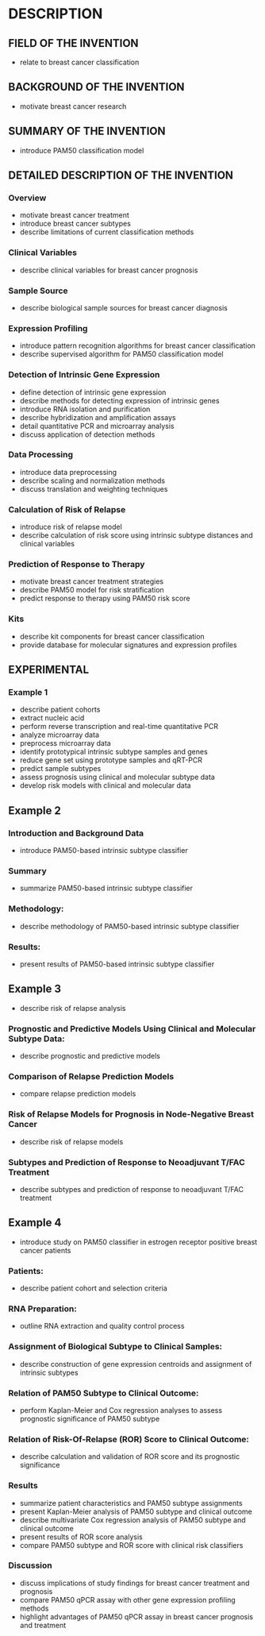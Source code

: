 # DESCRIPTION

## FIELD OF THE INVENTION

- relate to breast cancer classification

## BACKGROUND OF THE INVENTION

- motivate breast cancer research

## SUMMARY OF THE INVENTION

- introduce PAM50 classification model

## DETAILED DESCRIPTION OF THE INVENTION

### Overview

- motivate breast cancer treatment
- introduce breast cancer subtypes
- describe limitations of current classification methods

### Clinical Variables

- describe clinical variables for breast cancer prognosis

### Sample Source

- describe biological sample sources for breast cancer diagnosis

### Expression Profiling

- introduce pattern recognition algorithms for breast cancer classification
- describe supervised algorithm for PAM50 classification model

### Detection of Intrinsic Gene Expression

- define detection of intrinsic gene expression
- describe methods for detecting expression of intrinsic genes
- introduce RNA isolation and purification
- describe hybridization and amplification assays
- detail quantitative PCR and microarray analysis
- discuss application of detection methods

### Data Processing

- introduce data preprocessing
- describe scaling and normalization methods
- discuss translation and weighting techniques

### Calculation of Risk of Relapse

- introduce risk of relapse model
- describe calculation of risk score using intrinsic subtype distances and clinical variables

### Prediction of Response to Therapy

- motivate breast cancer treatment strategies
- describe PAM50 model for risk stratification
- predict response to therapy using PAM50 risk score

### Kits

- describe kit components for breast cancer classification
- provide database for molecular signatures and expression profiles

## EXPERIMENTAL

### Example 1

- describe patient cohorts
- extract nucleic acid
- perform reverse transcription and real-time quantitative PCR
- analyze microarray data
- preprocess microarray data
- identify prototypical intrinsic subtype samples and genes
- reduce gene set using prototype samples and qRT-PCR
- predict sample subtypes
- assess prognosis using clinical and molecular subtype data
- develop risk models with clinical and molecular data

## Example 2

### Introduction and Background Data

- introduce PAM50-based intrinsic subtype classifier

### Summary

- summarize PAM50-based intrinsic subtype classifier

### Methodology:

- describe methodology of PAM50-based intrinsic subtype classifier

### Results:

- present results of PAM50-based intrinsic subtype classifier

## Example 3

- describe risk of relapse analysis

### Prognostic and Predictive Models Using Clinical and Molecular Subtype Data:

- describe prognostic and predictive models

### Comparison of Relapse Prediction Models

- compare relapse prediction models

### Risk of Relapse Models for Prognosis in Node-Negative Breast Cancer

- describe risk of relapse models

### Subtypes and Prediction of Response to Neoadjuvant T/FAC Treatment

- describe subtypes and prediction of response to neoadjuvant T/FAC treatment

## Example 4

- introduce study on PAM50 classifier in estrogen receptor positive breast cancer patients

### Patients:

- describe patient cohort and selection criteria

### RNA Preparation:

- outline RNA extraction and quality control process

### Assignment of Biological Subtype to Clinical Samples:

- describe construction of gene expression centroids and assignment of intrinsic subtypes

### Relation of PAM50 Subtype to Clinical Outcome:

- perform Kaplan-Meier and Cox regression analyses to assess prognostic significance of PAM50 subtype

### Relation of Risk-Of-Relapse (ROR) Score to Clinical Outcome:

- describe calculation and validation of ROR score and its prognostic significance

### Results

- summarize patient characteristics and PAM50 subtype assignments
- present Kaplan-Meier analysis of PAM50 subtype and clinical outcome
- describe multivariate Cox regression analysis of PAM50 subtype and clinical outcome
- present results of ROR score analysis
- compare PAM50 subtype and ROR score with clinical risk classifiers

### Discussion

- discuss implications of study findings for breast cancer treatment and prognosis
- compare PAM50 qPCR assay with other gene expression profiling methods
- highlight advantages of PAM50 qPCR assay in breast cancer prognosis and treatment

